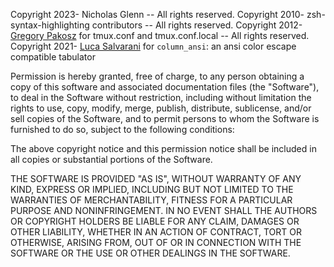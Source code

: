 
Copyright 2023- Nicholas Glenn -- All rights reserved.
Copyright 2010- zsh-syntax-highlighting contributors -- All rights reserved.
Copyright 2012- [Gregory Pakosz](https://github.com/gpakosz/.tmux) for tmux.conf and tmux.conf.local -- All rights reserved.
Copyright 2021- [Luca Salvarani](https://github.com/LukeSavefrogs/column_ansi) for `column_ansi`: an ansi color escape compatible tabulator

Permission is hereby granted, free of charge, to any person obtaining a copy of
this software and associated documentation files (the "Software"), to deal in
the Software without restriction, including without limitation the rights to
use, copy, modify, merge, publish, distribute, sublicense, and/or sell copies of
the Software, and to permit persons to whom the Software is furnished to do so,
subject to the following conditions:

The above copyright notice and this permission notice shall be included in all
copies or substantial portions of the Software.

THE SOFTWARE IS PROVIDED "AS IS", WITHOUT WARRANTY OF ANY KIND, EXPRESS OR
IMPLIED, INCLUDING BUT NOT LIMITED TO THE WARRANTIES OF MERCHANTABILITY, FITNESS
FOR A PARTICULAR PURPOSE AND NONINFRINGEMENT. IN NO EVENT SHALL THE AUTHORS OR
COPYRIGHT HOLDERS BE LIABLE FOR ANY CLAIM, DAMAGES OR OTHER LIABILITY, WHETHER
IN AN ACTION OF CONTRACT, TORT OR OTHERWISE, ARISING FROM, OUT OF OR IN
CONNECTION WITH THE SOFTWARE OR THE USE OR OTHER DEALINGS IN THE SOFTWARE.
